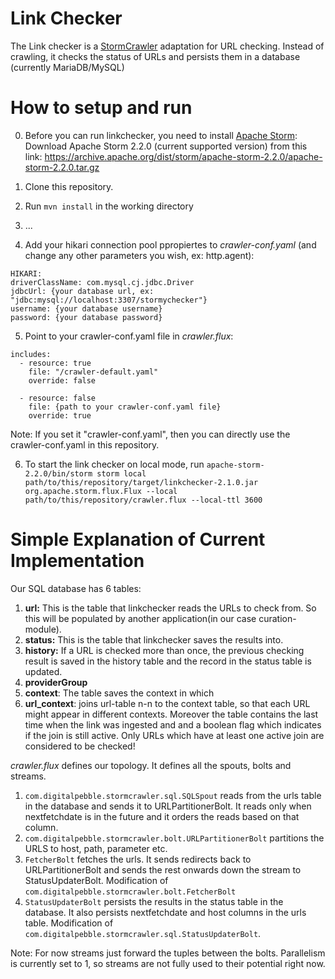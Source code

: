# Link Checker
The Link checker is a [StormCrawler](https://github.com/DigitalPebble/storm-crawler) 
adaptation for URL checking. Instead of crawling, it checks the status of URLs and
persists them in a database (currently MariaDB/MySQL)

# How to setup and run

0. Before you can run linkchecker, you need to install [Apache Storm](https://storm.apache.org/):
Download Apache Storm 2.2.0 (current supported version) from this link: https://archive.apache.org/dist/storm/apache-storm-2.2.0/apache-storm-2.2.0.tar.gz

1. Clone this repository.

2. Run `mvn install` in the working directory

3. ...

4. Add your hikari connection pool ppropiertes to *crawler-conf.yaml* (and change any other parameters you wish, ex: http.agent):
  ```
  HIKARI:
  driverClassName: com.mysql.cj.jdbc.Driver
  jdbcUrl: {your database url, ex: "jdbc:mysql://localhost:3307/stormychecker"}
  username: {your database username}
  password: {your database password}
  ```
5. Point to your crawler-conf.yaml file in *crawler.flux*:
  ```
  includes:
    - resource: true
      file: "/crawler-default.yaml"
      override: false

    - resource: false
      file: {path to your crawler-conf.yaml file}
      override: true
  ```
  Note: If you set it "crawler-conf.yaml", then you can directly use the crawler-conf.yaml in this repository.

6. To start the link checker on local mode, run `apache-storm-2.2.0/bin/storm storm local path/to/this/repository/target/linkchecker-2.1.0.jar  org.apache.storm.flux.Flux --local path/to/this/repository/crawler.flux --local-ttl 3600`

  
  
# Simple Explanation of Current Implementation

Our SQL database has 6 tables:
1. **url:** This is the table that linkchecker reads the URLs to check from. So this will be populated by another application(in our case curation-module).
2. **status:** This is the table that linkchecker saves the results into.
3. **history:** If a URL is checked more than once, the previous checking result is saved in the history table and the record in the status table is updated.   
4. **providerGroup**
5. **context**: The table saves the context in which
6. **url_context**: joins url-table n-n to the context table, so that each URL might appear in different contexts. Moreover the table contains the last time when the link was ingested and and a boolean flag which indicates if the join is still active. Only URLs which have at least one active join are considered to be checked!

*crawler.flux* defines our topology. It defines all the spouts, bolts and streams.
1. `com.digitalpebble.stormcrawler.sql.SQLSpout` reads from the urls table in the database and sends it to URLPartitionerBolt. It reads only when nextfetchdate is in the future and it orders the reads based on that column.
2. `com.digitalpebble.stormcrawler.bolt.URLPartitionerBolt` partitions the URLS to host, path, parameter etc.
3. `FetcherBolt` fetches the urls. It sends redirects back to URLPartitionerBolt and sends the rest onwards down the stream to StatusUpdaterBolt. Modification of  `com.digitalpebble.stormcrawler.bolt.FetcherBolt`
4. `StatusUpdaterBolt` persists the results in the status table in the database. It also persists nextfetchdate and host columns in the urls table. Modification of `com.digitalpebble.stormcrawler.sql.StatusUpdaterBolt`.

Note: For now streams just forward the tuples between the bolts. Parallelism is currently set to 1, so streams are not fully used to their potential right now.

